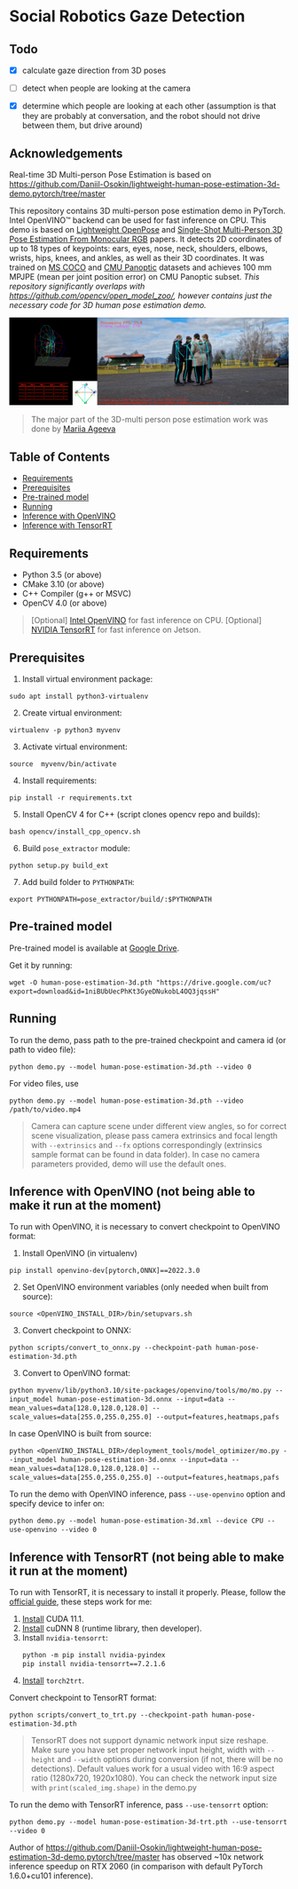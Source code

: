 # Social Robotics Gaze Detection

## Todo
- [x] calculate gaze direction from 3D poses
- [ ] detect when people are looking at the camera
- [x] determine which people are looking at each other (assumption is that they are probably at conversation, and the robot should not drive between them, but drive around)


## Acknowledgements
Real-time 3D Multi-person Pose Estimation is based on https://github.com/Daniil-Osokin/lightweight-human-pose-estimation-3d-demo.pytorch/tree/master

This repository contains 3D multi-person pose estimation demo in PyTorch. Intel OpenVINO&trade; backend can be used for fast inference on CPU. This demo is based on [Lightweight OpenPose](https://arxiv.org/pdf/1811.12004.pdf) and [Single-Shot Multi-Person 3D Pose Estimation From Monocular RGB](https://arxiv.org/pdf/1712.03453.pdf) papers. It detects 2D coordinates of up to 18 types of keypoints: ears, eyes, nose, neck, shoulders, elbows, wrists, hips, knees, and ankles, as well as their 3D coordinates. It was trained on [MS COCO](http://cocodataset.org/#home) and [CMU Panoptic](http://domedb.perception.cs.cmu.edu/) datasets and achieves 100 mm MPJPE (mean per joint position error) on CMU Panoptic subset. *This repository significantly overlaps with https://github.com/opencv/open_model_zoo/, however contains just the necessary code for 3D human pose estimation demo.*

<p align="center">
  <img src="data/example.png" />
</p>

> The major part of the 3D-multi person pose estimation work was done by [Mariia Ageeva](https://github.com/marrmar)

## Table of Contents

* [Requirements](#requirements)
* [Prerequisites](#prerequisites)
* [Pre-trained model](#pre-trained-model)
* [Running](#running)
* [Inference with OpenVINO](#inference-openvino)
* [Inference with TensorRT](#inference-tensorrt)

## Requirements
* Python 3.5 (or above)
* CMake 3.10 (or above)
* C++ Compiler (g++ or MSVC)
* OpenCV 4.0 (or above)

> [Optional] [Intel OpenVINO](https://software.intel.com/en-us/openvino-toolkit) for fast inference on CPU.
> [Optional] [NVIDIA TensorRT](https://docs.nvidia.com/deeplearning/tensorrt/install-guide/index.html) for fast inference on Jetson.

## Prerequisites
1. Install virtual environment package:
```
sudo apt install python3-virtualenv
```
2. Create virtual environment:
```
virtualenv -p python3 myvenv
```
3. Activate virtual environment:
```
source  myvenv/bin/activate

```
4. Install requirements:
```
pip install -r requirements.txt

```
5. Install OpenCV 4 for C++ (script clones opencv repo and builds):
```
bash opencv/install_cpp_opencv.sh
```
6. Build `pose_extractor` module:
```
python setup.py build_ext
```
7. Add build folder to `PYTHONPATH`:
```
export PYTHONPATH=pose_extractor/build/:$PYTHONPATH
```

## Pre-trained model <a name="pre-trained-model"/>

Pre-trained model is available at [Google Drive](https://drive.google.com/file/d/1niBUbUecPhKt3GyeDNukobL4OQ3jqssH/view?usp=sharing).

Get it by running:
```
wget -O human-pose-estimation-3d.pth "https://drive.google.com/uc?export=download&id=1niBUbUecPhKt3GyeDNukobL4OQ3jqssH"

```

## Running

To run the demo, pass path to the pre-trained checkpoint and camera id (or path to video file):
```
python demo.py --model human-pose-estimation-3d.pth --video 0
```
For video files, use
```
python demo.py --model human-pose-estimation-3d.pth --video /path/to/video.mp4
```

> Camera can capture scene under different view angles, so for correct scene visualization, please pass camera extrinsics and focal length with `--extrinsics` and `--fx` options correspondingly (extrinsics sample format can be found in data folder). In case no camera parameters provided, demo will use the default ones.

## Inference with OpenVINO <a name="inference-openvino"/> (not being able to make it run at the moment)

To run with OpenVINO, it is necessary to convert checkpoint to OpenVINO format:

1. Install OpenVINO (in virtualenv)
```
pip install openvino-dev[pytorch,ONNX]==2022.3.0
```

2. Set OpenVINO environment variables (only needed when built from source):
```
source <OpenVINO_INSTALL_DIR>/bin/setupvars.sh
```

3. Convert checkpoint to ONNX:
```
python scripts/convert_to_onnx.py --checkpoint-path human-pose-estimation-3d.pth
```

3. Convert to OpenVINO format:
```
python myvenv/lib/python3.10/site-packages/openvino/tools/mo/mo.py --input_model human-pose-estimation-3d.onnx --input=data --mean_values=data[128.0,128.0,128.0] --scale_values=data[255.0,255.0,255.0] --output=features,heatmaps,pafs
```
In case OpenVINO is built from source:
```
python <OpenVINO_INSTALL_DIR>/deployment_tools/model_optimizer/mo.py --input_model human-pose-estimation-3d.onnx --input=data --mean_values=data[128.0,128.0,128.0] --scale_values=data[255.0,255.0,255.0] --output=features,heatmaps,pafs
```

To run the demo with OpenVINO inference, pass `--use-openvino` option and specify device to infer on:
```
python demo.py --model human-pose-estimation-3d.xml --device CPU --use-openvino --video 0
```

## Inference with TensorRT <a name="inference-tensorrt"/> (not being able to make it run at the moment)

To run with TensorRT, it is necessary to install it properly. Please, follow the [official guide](https://docs.nvidia.com/deeplearning/tensorrt/install-guide/index.html), these steps work for me:
1. [Install](https://developer.nvidia.com/cuda-downloads) CUDA 11.1.
2. [Install](https://developer.nvidia.com/cudnn) cuDNN 8 (runtime library, then developer).
3. Install `nvidia-tensorrt`:
    ```
    python -m pip install nvidia-pyindex
    pip install nvidia-tensorrt==7.2.1.6
    ```
4. [Install](https://github.com/NVIDIA-AI-IOT/torch2trt) `torch2trt`.

Convert checkpoint to TensorRT format:
```
python scripts/convert_to_trt.py --checkpoint-path human-pose-estimation-3d.pth
```
> TensorRT does not support dynamic network input size reshape.
  Make sure you have set proper network input height, width with `--height` and `--width` options during conversion (if not, there will be no detections).
  Default values work for a usual video with 16:9 aspect ratio (1280x720, 1920x1080).
  You can check the network input size with `print(scaled_img.shape)` in the demo.py

To run the demo with TensorRT inference, pass `--use-tensorrt` option:
```
python demo.py --model human-pose-estimation-3d-trt.pth --use-tensorrt --video 0
```

Author of https://github.com/Daniil-Osokin/lightweight-human-pose-estimation-3d-demo.pytorch/tree/master has observed ~10x network inference speedup on RTX 2060 (in comparison with default PyTorch 1.6.0+cu101 inference).
